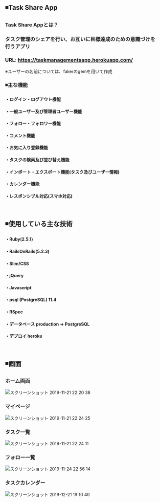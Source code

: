 ## ◾️Task Share App
### Task Share Appとは？
### タスク管理のシェアを行い、お互いに目標達成のための意識づけを行うアプリ
### URL: https://taskmanagementsapp.herokuapp.com/
※ユーザーの名前については、fakerのgemを用いて作成
<br>

### ◾️主な機能
#### ・ログイン・ログアウト機能
#### ・一般ユーザー及び管理者ユーザー機能
#### ・フォロー・フォロワー機能
#### ・コメント機能
#### ・お気に入り登録機能
#### ・タスクの検索及び並び替え機能
#### ・インポート・エクスポート機能(タスク及びユーザー情報)
#### ・カレンダー機能
#### ・レスポンシブル対応(スマホ対応)
<br>

## ◾️使用している主な技術
#### ・Ruby(2.5.1)
#### ・RailsOnRails(5.2.3)
#### ・Slim/CSS
#### ・jQuery
#### ・Javascript
#### ・psql (PostgreSQL) 11.4
#### ・RSpec
#### ・データベース production → PostgreSQL
#### ・デプロイ heroku
<br>

## ◾️画面
### ホーム画面
![スクリーンショット 2019-11-21 22 20 38](https://user-images.githubusercontent.com/39312067/69343153-636bad80-0cb0-11ea-88b5-8213368660e4.png)
<br>

### マイページ
![スクリーンショット 2019-11-21 22 24 25](https://user-images.githubusercontent.com/39312067/69341916-cc055b00-0cad-11ea-9fbf-82f46afa9530.png)
<br>

### タスク一覧
![スクリーンショット 2019-11-21 22 24 11](https://user-images.githubusercontent.com/39312067/69341986-efc8a100-0cad-11ea-8f6f-0c0f730d6d23.png)
<br>

### フォロー一覧
![スクリーンショット 2019-11-24 22 56 14](https://user-images.githubusercontent.com/39312067/69495747-b55d3f00-0f0d-11ea-90e0-e83eeb26160c.png)

### タスクカレンダー
![スクリーンショット 2019-12-21 19 10 40](https://user-images.githubusercontent.com/39312067/71306590-a6db4800-2425-11ea-9ea6-6d68aa7e179a.png)

